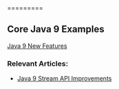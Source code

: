 =========

## Core Java 9  Examples

[Java 9 New Features](http://www.baeldung.com/new-java-9)

### Relevant Articles:
- [Java 9 Stream API Improvements](http://www.baeldung.com/java-9-stream-api)
